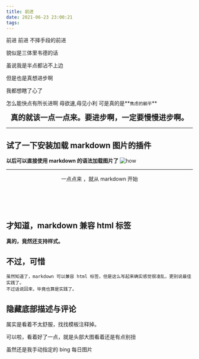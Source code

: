 ```yaml
---
title: 前进
date: 2021-06-23 23:00:21
tags:
---
```


前进 前进 不择手段的前进

貌似是三体里韦德的话

虽说我是半点都沾不上边

但是也是真想进步啊

我都想瞎了心了

怎么能快点有所长进啊
毋欲速,毋见小利
可是真的是**`焦虑的躺平`**

<!-- more -->
<!-- {% asset_img bing.jpg 貌似荧光虫 %} -->

 <center>
  <b style="font-size:20px">
  真的就该一点一点来。要进步啊，一定要慢慢进步啊。
 </b>
 </center>

---

## 试了一下安装加载 markdown 图片的插件

**以后可以直接使用 markdown 的语法加载图片了**
![how](./bing.jpg)

---

 <center style="margin-bottom:100px">
 一点点来 ，就从 markdown 开始
 </center>

## 才知道，markdown 兼容 html 标签

**真的，竟然还支持样式。**

## 不过，可惜

    虽然知道了，markdown 可以兼容 html 标签，但是这么写起来确实感觉很凌乱，更别说最佳实践了。
    不过话说回来，毕竟也算是实践了。

## 隐藏底部描述与评论

属实是看着不太舒服，找找模板注释掉。

可以啦，看着好了一点，就是头部大图看着还是有点别扭

虽然还是我手动指定的 bing 每日图片
